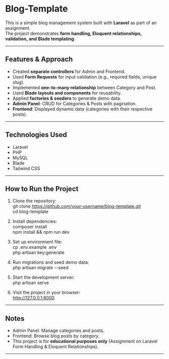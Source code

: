 # Blog-Template

This is a simple blog management system built with **Laravel** as part of an assignment.  
The project demonstrates **form handling, Eloquent relationships, validation, and Blade templating**.

---

##  Features & Approach

- Created **separate controllers** for Admin and Frontend.  
- Used **Form Requests** for input validation (e.g., required fields, unique slug).  
- Implemented **one-to-many relationship** between Category and Post.  
- Used **Blade layouts and components** for reusability.  
- Applied **factories & seeders** to generate demo data.  
- **Admin Panel**: CRUD for Categories & Posts with pagination.  
- **Frontend**: Displayed dynamic data (categories with their respective posts).  

---

##  Technologies Used

- Laravel  
- PHP  
- MySQL  
- Blade  
- Tailwind CSS  

---

##  How to Run the Project

1. Clone the repository:  
   git clone https://github.com/your-username/blog-template.git  
   cd blog-template  

2. Install dependencies:  
   composer install  
   npm install && npm run dev  

3. Set up environment file:  
   cp .env.example .env  
   php artisan key:generate  

4. Run migrations and seed demo data:  
   php artisan migrate --seed  

5. Start the development server:  
   php artisan serve  

6. Visit the project in your browser:  
   http://127.0.0.1:8000  

---

##  Notes

- Admin Panel: Manage categories and posts.  
- Frontend: Browse blog posts by category.  
- This project is for **educational purposes only** (Assignment on Laravel Form Handling & Eloquent Relationships).  

---
